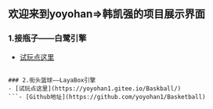 ## 欢迎来到yoyohan=>韩凯强的项目展示界面

### 1.接瓶子——白鹭引擎
 - [试玩点这里](https://yoyohan1.gitee.io/ConveyerGame/)
 ```- [Github地址](https://github.com/yoyohan1/ConveyerGame)
 
### 2.街头篮球——LayaBox引擎
 - [试玩点这里](https://yoyohan1.gitee.io/Baskball/)
 ```- [Github地址](https://github.com/yoyohan1/Basketball)
